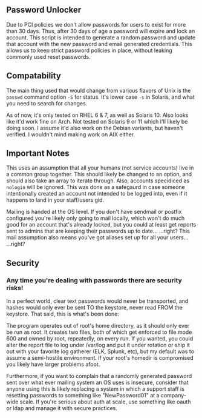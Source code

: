 ## Password Unlocker
Due to PCI policies we don't allow passwords for users to exist for more than 30 days. Thus, after 30 days of age a password will expire and lock an account. This script is intended to generate a random password and update that account with the new password and email generated credentials. This allows us to keep strict password policies in place, without leaking commonly used reset passwords.

## Compatability
The main thing used that would change from various flavors of Unix is the `passwd` command option `-S` for status. It's lower case `-s` in Solaris, and what you need to search for changes.

As of now, it's only tested on RHEL 6 & 7, as well as Solaris 10. Also looks like it'd work fine on Arch. Not tested on Solaris 9 or 11 which I'll likely be doing soon. I assume it'd also work on the Debian variants, but haven't verified. I wouldn't mind making work on AIX either.

## Important Notes
This uses an assumption that all your humans (not service accounts) live in a common group together. This should likely be changed to an option, and should also take an array to iterate through. Also, accounts specidiced as `nologin` will be ignored. This was done as a safegaurd in case someone intentionally created an account not intended to be logged into, even if it happens to land in your staff/users gid.

Mailing is handed at the OS level. If you don't have sendmail or postfix configured you're likely only going to mail locally, which won't do much good for an account that's already locked, but you could at least get reports sent to admins that are keeping their passwords up to date...  ...right? This mail assumption also means you've got aliases set up for all your users... ...right?

## Security
### Any time you're dealing with passwords there are security risks!

In a perfect world, clear text passwords would never be transported, and hashes would only ever be sent TO the keystore, never read FROM the keystore. That said, this is what's been done:

The program operates out of root's home directory, as it should only ever be run as root. It creates two files, both of which get enforced to file mode 600 and owned by root, repeatedly, on every run. If you wanted, you could alter the report file to log under /var/log and put it under rotation or ship it out with your favorite log gatherer (ELK, Splunk, etc), but my default was to assume a semi-hostile environment. If your root's homedir is compromised you likely have larger problems afoot.

Furthermore, if you want to complain that a randomly generated password sent over what ever mailing system an OS uses is insecure, consider that anyone using this is likely replacing a system in which a support staff is resetting passwords to something like "NewPassword01" at a company-wide scale. If you're serious about auth at scale, use something like oauth or ldap and manage it with secure practices.
